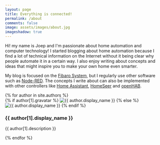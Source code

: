 ```yaml
---
layout: page
title: Everything is connected!
permalink: /about
comments: false
image: assets/images/about.jpg
imageshadow: true
---
```


Hi! my name is Joep and I'm passionate about home automation and computer technology! I started blogging about home automation because I find a lot of technical information on the Internet without it being clear why people automate it in a certain way. I also enjoy writing about concepts and ideas that might inspire you to make your own home even smarter.

My blog is focused on the [Fibaro System](https://www.fibaro.com/en/), but I regularly use other software such as [Node-RED](https://nodered.org/). The concepts I write about can also be implemented with other controllers like [Home Assistant](https://www.home-assistant.io/), [HomeSeer](https://homeseer.com/) and [openHAB](https://www.openhab.org/).

<div class="list-authors mt-5">
{% for author in site.authors %}   
    <div id="{{ author[1].name }}" class="authorbox position-relative pb-5 pt-5 mb-4 mt-4 border">   
        <div class="row">
            <div class="wrapavname col-md-3 text-center">
                {% if author[1].gravatar %}
                <img  class="author-thumb" src="https://www.gravatar.com/avatar/{{ author[1].gravatar }}?s=250&d=mm&r=x" alt="{{ author.display_name }}">
                {% else %}
                <img  class="author-thumb" src="{{site.baseurl}}/{{ author[1].avatar }}" alt="{{ author.display_name }}">
                {% endif %}
                <p class="mt-4 mb-0 small text-center">
                    <a target="_blank" class="d-inline-block mx-1 text-dark" href="{{ author[1].linkedin }}"><i class="fab fa-linkedin-in"></i></a> 
                    <a target="_blank" class="d-inline-block mx-1 text-dark" href="{{ author[1].github }}"><i class="fab fa-github"></i></a>
                    <a class="d-inline-block mx-1 text-dark" href="{{site.baseurl}}/contact"><i class="fa fa-envelope"></i></a>
                </p>
            </div>
            <div class="col-md-9">
                <h3>{{ author[1].display_name }}</h3>
                <p class="mt-3 mb-0">{{ author[1].description }}</p> 
            </div>
        </div> 
    </div>    
{% endfor %}
</div>